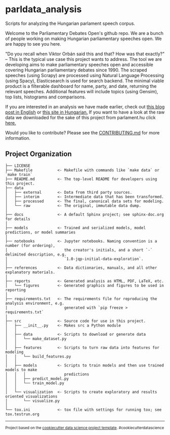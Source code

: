parldata_analysis
==============================

Scripts for analyzing the Hungarian parlament speech corpus.

Welcome to the Parliamentary Debates Open's github repo. We are a bunch of people working on making Hungarian parliamentary speeches open. We are happy to see you here.

"Do you recall when Viktor Orbán said this and that? How was that exactly?" – This is the typical use case this project wants to address. The tool we are developing aims to make parliamentary speeches open and accessible covering Hungarian parliamentary debates since 1990. The scraped speeches (using Scrapy) are processed using Natural Language Processing (using Spacy), Elasticsearch is used for search backend. The minimal viable product is a filterable dashboard for name, party, and date, returning the relevant speeches. Additional features will include topics (using Gensim), top lists, histograms and comparisons.

If you are interested in an analysis we have made earlier, check out [this blog post in English](http://k.blog.hu/2017/12/05/the_language_of_the_hungarian_parliament_1990) or [this site in Hungarian.](http://k-monitor.github.io/) If you want to have a look at the raw data we downloaded for the sake of this project from parlament.hu click [here.](http://opendata.hu/dataset/parldata)

Would you like to contribute? Please see the [CONTRIBUTING.md](https://github.com/k-monitor/parldata/blob/master/CONTRIBUTING.md) for more information.

Project Organization
------------

    ├── LICENSE
    ├── Makefile           <- Makefile with commands like `make data` or `make train`
    ├── README.md          <- The top-level README for developers using this project.
    ├── data
    │   ├── external       <- Data from third party sources.
    │   ├── interim        <- Intermediate data that has been transformed.
    │   ├── processed      <- The final, canonical data sets for modeling.
    │   └── raw            <- The original, immutable data dump.
    │
    ├── docs               <- A default Sphinx project; see sphinx-doc.org for details
    │
    ├── models             <- Trained and serialized models, model predictions, or model summaries
    │
    ├── notebooks          <- Jupyter notebooks. Naming convention is a number (for ordering),
    │                         the creator's initials, and a short `-` delimited description, e.g.
    │                         `1.0-jqp-initial-data-exploration`.
    │
    ├── references         <- Data dictionaries, manuals, and all other explanatory materials.
    │
    ├── reports            <- Generated analysis as HTML, PDF, LaTeX, etc.
    │   └── figures        <- Generated graphics and figures to be used in reporting
    │
    ├── requirements.txt   <- The requirements file for reproducing the analysis environment, e.g.
    │                         generated with `pip freeze > requirements.txt`
    │
    ├── src                <- Source code for use in this project.
    │   ├── __init__.py    <- Makes src a Python module
    │   │
    │   ├── data           <- Scripts to download or generate data
    │   │   └── make_dataset.py
    │   │
    │   ├── features       <- Scripts to turn raw data into features for modeling
    │   │   └── build_features.py
    │   │
    │   ├── models         <- Scripts to train models and then use trained models to make
    │   │   │                 predictions
    │   │   ├── predict_model.py
    │   │   └── train_model.py
    │   │
    │   └── visualization  <- Scripts to create exploratory and results oriented visualizations
    │       └── visualize.py
    │
    └── tox.ini            <- tox file with settings for running tox; see tox.testrun.org


--------

<p><small>Project based on the <a target="_blank" href="https://drivendata.github.io/cookiecutter-data-science/">cookiecutter data science project template</a>. #cookiecutterdatascience</small></p>
